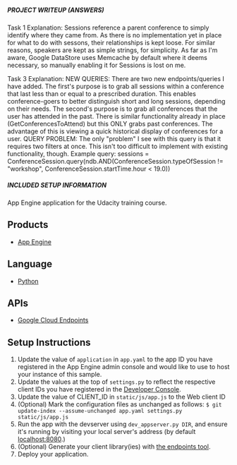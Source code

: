 ##### PROJECT WRITEUP (ANSWERS) ######
Task 1 Explanation:
	Sessions reference a parent conference to simply identify where they came from. As there is no implementation
	yet in place for what to do with sessons, their relationships is kept loose. For similar reasons, speakers 
	are kept as simple strings, for simplicity. As far as I'm aware, Google DataStore uses Memcache by default
	where it deems necessary, so manually enabling it for Sessions is lost on me.

Task 3 Explanation:
	NEW QUERIES:
	There are two new endpoints/queries I have added. The first's purpose is to grab all sessions within a conference
	that last less than or equal to a prescribed duration. This enables conference-goers to better distinguish short and
	long sessions, depending on their needs. The second's purpose is to grab all conferences that the user has attended
	in the past. There is similar functionality already in place (GetConferencesToAttend) but this ONLY grabs past
	conferences. The advantage of this is viewing a quick historical display of conferences for a user.
	QUERY PROBLEM:
	The only "problem" I see with this query is that it requires two filters at once. This isn't too difficult to
	implement with existing functionality, though. Example query:
		sessions = ConferenceSession.query(ndb.AND(ConferenceSession.typeOfSession != "workshop", 
												   ConferenceSession.startTime.hour < 19.0))

##### INCLUDED SETUP INFORMATION ######
App Engine application for the Udacity training course.

## Products
- [App Engine][1]

## Language
- [Python][2]

## APIs
- [Google Cloud Endpoints][3]

## Setup Instructions
1. Update the value of `application` in `app.yaml` to the app ID you
   have registered in the App Engine admin console and would like to use to host
   your instance of this sample.
1. Update the values at the top of `settings.py` to
   reflect the respective client IDs you have registered in the
   [Developer Console][4].
1. Update the value of CLIENT_ID in `static/js/app.js` to the Web client ID
1. (Optional) Mark the configuration files as unchanged as follows:
   `$ git update-index --assume-unchanged app.yaml settings.py static/js/app.js`
1. Run the app with the devserver using `dev_appserver.py DIR`, and ensure it's running by visiting your local server's address (by default [localhost:8080][5].)
1. (Optional) Generate your client library(ies) with [the endpoints tool][6].
1. Deploy your application.


[1]: https://developers.google.com/appengine
[2]: http://python.org
[3]: https://developers.google.com/appengine/docs/python/endpoints/
[4]: https://console.developers.google.com/
[5]: https://localhost:8080/
[6]: https://developers.google.com/appengine/docs/python/endpoints/endpoints_tool
